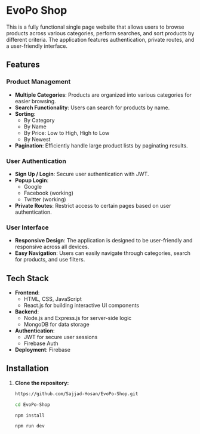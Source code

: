 # EvoPo Shop

This is a fully functional single page website that allows users to browse products across various categories, perform searches, and sort products by different criteria. The application features authentication, private routes, and a user-friendly interface.

## Features

### Product Management
- **Multiple Categories**: Products are organized into various categories for easier browsing.
- **Search Functionality**: Users can search for products by name.
- **Sorting**: 
  - By Category
  - By Name
  - By Price: Low to High, High to Low
  - By Newest
- **Pagination**: Efficiently handle large product lists by paginating results.

### User Authentication
- **Sign Up / Login**: Secure user authentication with JWT.
- **Popup Login**: 
    - Google 
    - Facebook (working)
    - Twitter (working)
- **Private Routes**: Restrict access to certain pages based on user authentication.

### User Interface
- **Responsive Design**: The application is designed to be user-friendly and responsive across all devices.
- **Easy Navigation**: Users can easily navigate through categories, search for products, and use filters.

## Tech Stack

- **Frontend**: 
  - HTML, CSS, JavaScript
  - React.js for building interactive UI components
- **Backend**:
  - Node.js and Express.js for server-side logic
  - MongoDB for data storage
- **Authentication**: 
  - JWT for secure user sessions
  - Firebase Auth
- **Deployment**: Firebase

## Installation

1. **Clone the repository:**

   ```bash
   https://github.com/Sajjad-Hosan/EvoPo-Shop.git
   ```
   ```bash
   cd EvoPo-Shop
   ```
   ```bash
   npm install
   ```
   ```bash
   npm run dev 
   ```
